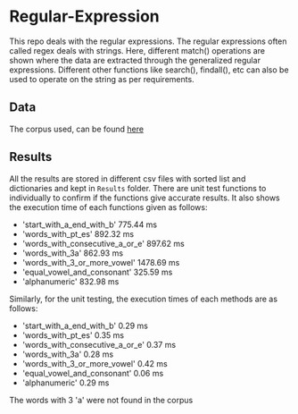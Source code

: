 # Regular-Expression

This repo deals with the regular expressions. The regular expressions often called regex deals with strings. Here, different match() operations are shown where the data are extracted through the generalized regular expressions. Different other functions like search(), findall(), etc can also be used to operate on the string as per requirements.

## Data

The corpus used, can be found [here](http://www.gutenberg.org/files/2600/2600-0.txt)

## Results

All the results are stored in different csv files with sorted list and dictionaries and kept in `Results` folder. There are unit test functions to individually to confirm if the functions give accurate results. It also shows the execution time of each functions given as follows:
- 'start_with_a_end_with_b'  775.44 ms
- 'words_with_pt_es'  892.32 ms
- 'words_with_consecutive_a_or_e'  897.62 ms
- 'words_with_3a'  862.93 ms
- 'words_with_3_or_more_vowel'  1478.69 ms
- 'equal_vowel_and_consonant'  325.59 ms
- 'alphanumeric'  832.98 ms

Similarly, for the unit testing, the execution times of each methods are as follows:
- 'start_with_a_end_with_b'  0.29 ms
- 'words_with_pt_es'  0.35 ms
- 'words_with_consecutive_a_or_e'  0.37 ms
- 'words_with_3a'  0.28 ms
- 'words_with_3_or_more_vowel'  0.42 ms
- 'equal_vowel_and_consonant'  0.06 ms
- 'alphanumeric'  0.29 ms

The words with 3 'a' were not found in the corpus

